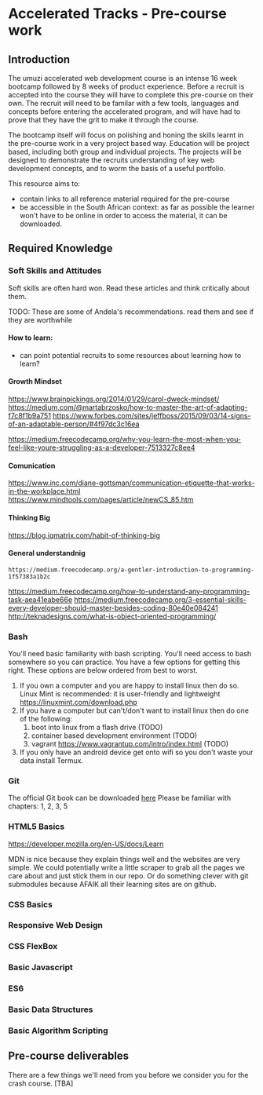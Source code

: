 # Accelerated Tracks - Pre-course work

## Introduction

The umuzi accelerated web development course is an intense 16 week bootcamp followed by 8 weeks of product experience.  Before a recruit is accepted into the course they will have to complete this pre-course on their own. The recruit will need to be familar with a few tools, languages and concepts before entering the accelerated program, and will have had to prove that they have the grit to make it through the course.

The bootcamp itself will focus on polishing and honing the skills learnt in the pre-course work in a very project based way. Education will be project based, including both group and individual projects. The projects will be designed to  demonstrate the recruits understanding of key web development concepts, and to worm the basis of a useful portfolio.

This resource aims to:
- contain links to all reference material required for the pre-course
- be accessible in the South African context: as far as possible the learner won't have to be online in order to access the material, it can be downloaded.

## Required Knowledge

### Soft Skills and Attitudes

Soft skills are often hard won. Read these articles and think critically about them.

TODO: These are some of Andela's recommendations. read them and see if they are worthwhile

#### How to learn:
- can point potential recruits to some resources about learning how to learn?

#### Growth Mindset
https://www.brainpickings.org/2014/01/29/carol-dweck-mindset/
https://medium.com/@martabrzosko/how-to-master-the-art-of-adapting-f7c8f1b9a751
https://www.forbes.com/sites/jeffboss/2015/09/03/14-signs-of-an-adaptable-person/#4f97dc3c16ea

https://medium.freecodecamp.org/why-you-learn-the-most-when-you-feel-like-youre-struggling-as-a-developer-7513327c8ee4

#### Comunication
https://www.inc.com/diane-gottsman/communication-etiquette-that-works-in-the-workplace.html
https://www.mindtools.com/pages/article/newCS_85.htm

#### Thinking Big
https://blog.iqmatrix.com/habit-of-thinking-big

#### General understandnig
    https://medium.freecodecamp.org/a-gentler-introduction-to-programming-1f57383a1b2c


https://medium.freecodecamp.org/how-to-understand-any-programming-task-aea41eabe66e
https://medium.freecodecamp.org/3-essential-skills-every-developer-should-master-besides-coding-80e40e084241
http://teknadesigns.com/what-is-object-oriented-programming/



### Bash

You'll need basic familiarity with bash scripting. You'll need access to bash somewhere so you can practice. You have a few options for getting this right. These options are below ordered from best to worst.
1. If you own a computer and you are happy to install linux then do so. Linux Mint is recommended: it is user-friendly and lightweight https://linuxmint.com/download.php
2. If you have a computer but can't/don't want to install linux then do one of the following:
   1. boot into linux from a flash drive (TODO)
   2. container based development environment (TODO)
   3. vagrant https://www.vagrantup.com/intro/index.html (TODO)
3. If you only have an android device
    get onto wifi so you don't waste your data
    install Termux.



### Git

The official Git book can be downloaded [here](https://git-scm.com/book/en/v2)
Please be familiar with chapters: 1, 2, 3, 5

### HTML5 Basics

https://developer.mozilla.org/en-US/docs/Learn

MDN is nice because they explain things well and the websites are very simple. We could potentially write a little scraper to grab all the pages we care about and just stick them in our repo. Or do something clever with git submodules because AFAIK all their learning sites are on github.


### CSS Basics

### Responsive Web Design

### CSS FlexBox

### Basic Javascript

### ES6
### Basic Data Structures
### Basic Algorithm Scripting


## Pre-course deliverables

There are a few things we'll need from you before we consider you for the crash course. [TBA]
